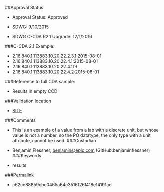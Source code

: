 ##Approval Status 

* Approval Status: Approved
* SDWG: 9/10/2015

* SDWG C-CDA R2.1 Upgrade: 12/1/2016    

###C-CDA 2.1 Example: 
 

* 2.16.840.1.113883.10.20.22.2.3.1:2015-08-01
* 2.16.840.1.113883.10.20.22.4.1:2015-08-01
* 2.16.840.1.113883.10.20.22.4.119
* 2.16.840.1.113883.10.20.22.4.2:2015-08-01

###Reference to full CDA sample:
* Results in empty CCD


###Validation location

* [SITE](https://sitenv.org/c-cda-validator)


###Comments

* This is an example of a value from a lab with a discrete unit, but whose value is not a number, so the PQ datatype, the only type with a unit attribute, cannot be used.
###Custodian

* Benjamin Flessner, benjamin@epic.com (GitHub:benjaminflessner)
###Keywords

* results

###Permalink 

* c62ce88859cbc0465a64c3516f26f418e14191ad